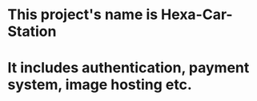 # This project's name is Hexa-Car-Station


# It includes authentication, payment system, image hosting etc.
